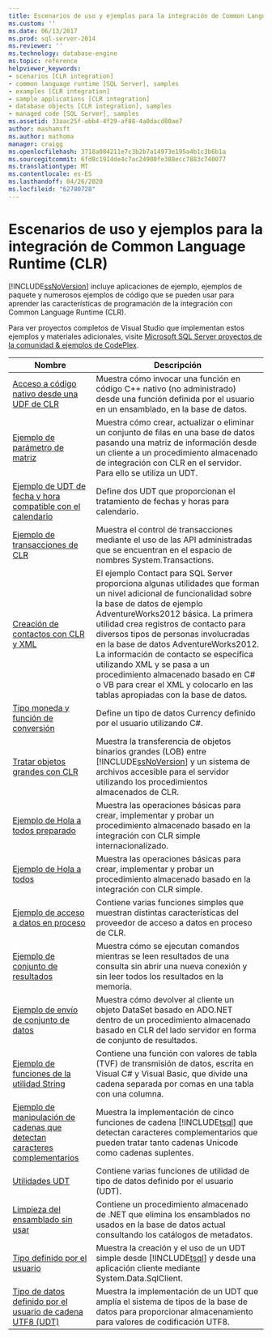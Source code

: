 ```yaml
---
title: Escenarios de uso y ejemplos para la integración de Common Language Runtime (CLR) | Microsoft Docs
ms.custom: ''
ms.date: 06/13/2017
ms.prod: sql-server-2014
ms.reviewer: ''
ms.technology: database-engine
ms.topic: reference
helpviewer_keywords:
- scenarios [CLR integration]
- common language runtime [SQL Server], samples
- examples [CLR integration]
- sample applications [CLR integration]
- database objects [CLR integration], samples
- managed code [SQL Server], samples
ms.assetid: 33aac25f-abb4-4f29-af88-4a0dacd80ae7
author: mashamsft
ms.author: mathoma
manager: craigg
ms.openlocfilehash: 3718a084211e7c3b2b7a14973e195a4b1c3b6b1a
ms.sourcegitcommit: 6fd8c1914de4c7ac24900fe388ecc7883c740077
ms.translationtype: MT
ms.contentlocale: es-ES
ms.lasthandoff: 04/26/2020
ms.locfileid: "62780728"
---
```

# <a name="usage-scenarios-and-examples-for-common-language-runtime-clr-integration"></a>Escenarios de uso y ejemplos para la integración de Common Language Runtime (CLR)
  [!INCLUDE[ssNoVersion](../../includes/ssnoversion-md.md)] incluye aplicaciones de ejemplo, ejemplos de paquete y numerosos ejemplos de código que se pueden usar para aprender las características de programación de la integración con Common Language Runtime (CLR).  
  
 Para ver proyectos completos de Visual Studio que implementan estos ejemplos y materiales adicionales, visite [Microsoft SQL Server proyectos de la comunidad & ejemplos de CodePlex](https://go.microsoft.com/fwlink/?LinkID=193935).  
  
|Nombre|Descripción|  
|----------|-----------------|  
|[Acceso a código nativo desde una UDF de CLR](../../../2014/database-engine/dev-guide/accessing-native-code-from-a-clr-udf.md)|Muestra cómo invocar una función en código C++ nativo (no administrado) desde una función definida por el usuario en un ensamblado, en la base de datos.|  
|[Ejemplo de parámetro de matriz](../../../2014/database-engine/dev-guide/array-parameter-sample.md)|Muestra cómo crear, actualizar o eliminar un conjunto de filas en una base de datos pasando una matriz de información desde un cliente a un procedimiento almacenado de integración con CLR en el servidor. Para ello se utiliza un UDT.|  
|[Ejemplo de UDT de fecha y hora compatible con el calendario](../../../2014/database-engine/dev-guide/calendar-aware-date-and-time-udt-sample.md)|Define dos UDT que proporcionan el tratamiento de fechas y horas para calendario.|  
|[Ejemplo de transacciones de CLR](../../../2014/database-engine/dev-guide/clr-transactions-sample.md)|Muestra el control de transacciones mediante el uso de las API administradas que se encuentran en el espacio de nombres System.Transactions.|  
|[Creación de contactos con CLR y XML](../../../2014/database-engine/dev-guide/contact-creation-using-clr-and-xml.md)|El ejemplo Contact para SQL Server proporciona algunas utilidades que forman un nivel adicional de funcionalidad sobre la base de datos de ejemplo AdventureWorks2012 básica. La primera utilidad crea registros de contacto para diversos tipos de personas involucradas en la base de datos AdventureWorks2012. La información de contacto se especifica utilizando XML y se pasa a un procedimiento almacenado basado en C# o VB para crear el XML y colocarlo en las tablas apropiadas con la base de datos.|  
|[Tipo moneda y función de conversión](../../../2014/database-engine/dev-guide/currency-type-and-conversion-function.md)|Define un tipo de datos Currency definido por el usuario utilizando C#.|  
|[Tratar objetos grandes con CLR](../../../2014/database-engine/dev-guide/handling-large-objects-using-clr.md)|Muestra la transferencia de objetos binarios grandes (LOB) entre [!INCLUDE[ssNoVersion](../../includes/ssnoversion-md.md)] y un sistema de archivos accesible para el servidor utilizando los procedimientos almacenados de CLR.|  
|[Ejemplo de Hola a todos preparado](../../../2014/database-engine/dev-guide/hello-world-ready-sample.md)|Muestra las operaciones básicas para crear, implementar y probar un procedimiento almacenado basado en la integración con CLR simple internacionalizado.|  
|[Ejemplo de Hola a todos](../../../2014/database-engine/dev-guide/hello-world-sample.md)|Muestra las operaciones básicas para crear, implementar y probar un procedimiento almacenado basado en la integración con CLR simple.|  
|[Ejemplo de acceso a datos en proceso](../../../2014/database-engine/dev-guide/in-process-data-access-sample.md)|Contiene varias funciones simples que muestran distintas características del proveedor de acceso a datos en proceso de CLR.|  
|[Ejemplo de conjunto de resultados](../../../2014/database-engine/dev-guide/result-set-sample.md)|Muestra cómo se ejecutan comandos mientras se leen resultados de una consulta sin abrir una nueva conexión y sin leer todos los resultados en la memoria.|  
|[Ejemplo de envío de conjunto de datos](../../../2014/database-engine/dev-guide/send-dataset-sample.md)|Muestra cómo devolver al cliente un objeto DataSet basado en ADO.NET dentro de un procedimiento almacenado basado en CLR del lado servidor en forma de conjunto de resultados.|  
|[Ejemplo de funciones de la utilidad String](../../../2014/database-engine/dev-guide/string-utility-functions-sample.md)|Contiene una función con valores de tabla (TVF) de transmisión de datos, escrita en Visual C# y Visual Basic, que divide una cadena separada por comas en una tabla con una columna.|  
|[Ejemplo de manipulación de cadenas que detectan caracteres complementarios](../../../2014/database-engine/dev-guide/supplementary-aware-string-manipulation-sample.md)|Muestra la implementación de cinco funciones de cadena [!INCLUDE[tsql](../../includes/tsql-md.md)] que detectan caracteres complementarios que pueden tratar tanto cadenas Unicode como cadenas suplentes.|  
|[Utilidades UDT](../../../2014/database-engine/dev-guide/udt-utilities.md)|Contiene varias funciones de utilidad de tipo de datos definido por el usuario (UDT).|  
|[Limpieza del ensamblado sin usar](../../../2014/database-engine/dev-guide/unused-assembly-cleanup.md)|Contiene un procedimiento almacenado de .NET que elimina los ensamblados no usados en la base de datos actual consultando los catálogos de metadatos.|  
|[Tipo definido por el usuario](../../../2014/database-engine/dev-guide/user-defined-type.md)|Muestra la creación y el uso de un UDT simple desde [!INCLUDE[tsql](../../includes/tsql-md.md)] y desde una aplicación cliente mediante System.Data.SqlClient.|  
|[Tipo de datos definido por el usuario de cadena UTF8 &#40;UDT&#41;](../../../2014/database-engine/dev-guide/utf8-string-user-defined-data-type-udt.md)|Muestra la implementación de un UDT que amplía el sistema de tipos de la base de datos para proporcionar almacenamiento para valores de codificación UTF8.|  
  
  
